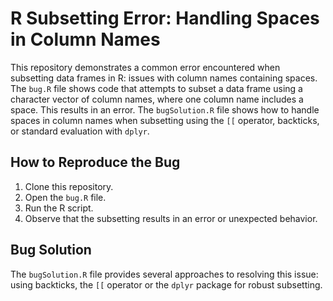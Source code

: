 # R Subsetting Error: Handling Spaces in Column Names

This repository demonstrates a common error encountered when subsetting data frames in R: issues with column names containing spaces.  The `bug.R` file shows code that attempts to subset a data frame using a character vector of column names, where one column name includes a space. This results in an error. The `bugSolution.R` file shows how to handle spaces in column names when subsetting using the `[[` operator, backticks, or standard evaluation with `dplyr`. 

## How to Reproduce the Bug

1. Clone this repository.
2. Open the `bug.R` file.
3. Run the R script. 
4. Observe that the subsetting results in an error or unexpected behavior. 

## Bug Solution

The `bugSolution.R` file provides several approaches to resolving this issue: using backticks,  the `[[` operator or the `dplyr` package for robust subsetting.